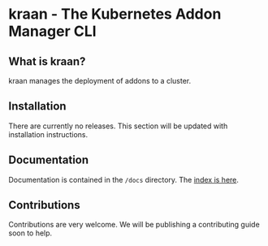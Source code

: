 # kraan - The Kubernetes Addon Manager CLI

## What is kraan?

kraan manages the deployment of addons to a cluster.

## Installation

There are currently no releases. This section will be updated with installation instructions.

## Documentation

Documentation is contained in the `/docs` directory. The [index is here](docs/README.md). 

## Contributions

Contributions are very welcome. We will be publishing a contributing guide soon to help.